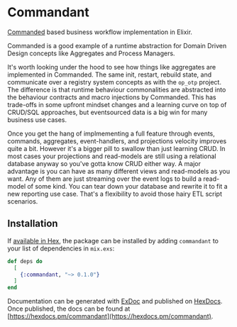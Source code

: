 # Commandant

[Commanded]() based business workflow implementation in Elixir.

Commanded is a good example of a runtime abstraction for Domain Driven Design concepts like Aggregates and Process Managers.

It's worth looking under the hood to see how things like aggregates are implemented in Commanded. The same init, restart,
rebuild state, and communicate over a registry system concepts as with the `op_otp` project. The difference is that 
runtime behaviour commonalities are abstracted into the behaviour contracts and macro injections by Commanded. This has
trade-offs in some upfront mindset changes and a learning curve on top of CRUD/SQL approaches, but eventsourced data is a big win 
for many business use cases. 

Once you get the hang of implmementing a full feature through events, commands, aggregates, event-handlers,
and projections velocity improves quite a bit. However it's a bigger pill to swallow than just learning CRUD. In most cases
your projections and read-models are still using a relational database anyway so you've gotta know CRUD either way. A major
advantage is you can have as many different views and read-models as you want. Any of them are just streaming over the event
logs to build a read-model of some kind. You can tear down your database and rewrite it to fit a new reporting use case. That's
a flexibility to avoid those hairy ETL script scenarios.

## Installation

If [available in Hex](https://hex.pm/docs/publish), the package can be installed
by adding `commandant` to your list of dependencies in `mix.exs`:

```elixir
def deps do
  [
    {:commandant, "~> 0.1.0"}
  ]
end
```

Documentation can be generated with [ExDoc](https://github.com/elixir-lang/ex_doc)
and published on [HexDocs](https://hexdocs.pm). Once published, the docs can
be found at [https://hexdocs.pm/commandant](https://hexdocs.pm/commandant).

